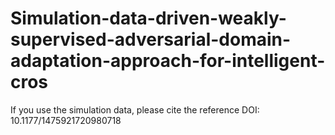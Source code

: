 # Simulation-data-driven-weakly-supervised-adversarial-domain-adaptation-approach-for-intelligent-cros
If you use the simulation data, please cite the reference DOI: 10.1177/1475921720980718
